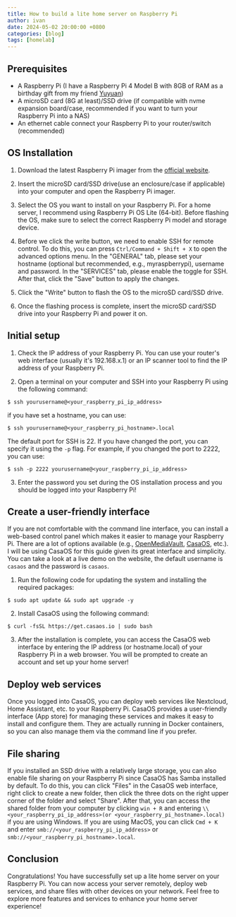 ```yaml
---
title: How to build a lite home server on Raspberry Pi
author: ivan
date: 2024-05-02 20:00:00 +0800
categories: [blog]
tags: [homelab]
---
```


## Prerequisites
  - A Raspberry Pi (I have a Raspberry Pi 4 Model B with 8GB of RAM as a birthday gift from my friend [Yuyuan](https://lin.foo/))
  - A microSD card (8G at least)/SSD drive (if compatible with nvme expansion board/case, recommended if you want to turn your Raspberry Pi into a NAS)
  - An ethernet cable connect your Raspberry Pi to your router/switch (recommended)


## OS Installation

1. Download the latest Raspberry Pi imager from the [official website](https://www.raspberrypi.com/software/).

2. Insert the microSD card/SSD drive(use an enclosure/case if applicable) into your computer and open the Raspberry Pi imager.

3. Select the OS you want to install on your Raspberry Pi. For a home server, I recommend using Raspberry Pi OS Lite (64-bit). Before flashing the OS, make sure to select the correct Raspberry Pi model and storage device. 

4. Before we click the write button, we need to enable SSH for remote control. To do this, you can press `Ctrl/Command + Shift + X` to open the advanced options menu. In the "GENERAL" tab, please set your hostname (optional but recommended, e.g., myraspberrypi), username and password. In the "SERVICES" tab, please enable the toggle for SSH. After that, click the "Save" button to apply the changes.

5. Click the "Write" button to flash the OS to the microSD card/SSD drive.

6. Once the flashing process is complete, insert the microSD card/SSD drive into your Raspberry Pi and power it on.

## Initial setup

1. Check the IP address of your Raspberry Pi. You can use your router's web interface (usually it's 192.168.x.1) or an IP scanner tool to find the IP address of your Raspberry Pi.

2. Open a terminal on your computer and SSH into your Raspberry Pi using the following command: 
```console
$ ssh yourusername@<your_raspberry_pi_ip_address>
```
if you have set a hostname, you can use:
```console
$ ssh yourusername@<your_raspberry_pi_hostname>.local
```
The default port for SSH is 22. If you have changed the port, you can specify it using the `-p` flag. 
For example, if you changed the port to 2222, you can use:
```console
$ ssh -p 2222 yourusername@<your_raspberry_pi_ip_address>
```

3. Enter the password you set during the OS installation process and you should be logged into your Raspberry Pi!

## Create a user-friendly interface

If you are not comfortable with the command line interface, you can install a web-based control panel which makes it easier to manage your Raspberry Pi. There are a lot of options available (e.g., [OpenMediaVault](https://www.openmediavault.org/), [CasaOS](https://casaos.io/), etc.). I will be using CasaOS for this guide given its great interface and simplicity. You can take a look at a live demo on the website, the default username is `casaos` and the password is `casaos`.

1. Run the following code for updating the system and installing the required packages:
```console
$ sudo apt update && sudo apt upgrade -y
```

2. Install CasaOS using the following command:
```console
$ curl -fsSL https://get.casaos.io | sudo bash
```

3. After the installation is complete, you can access the CasaOS web interface by entering the IP address (or hostname.local) of your Raspberry Pi in a web browser. You will be prompted to create an account and set up your home server!

## Deploy web services
Once you logged into CasaOS, you can deploy web services like Nextcloud, Home Assistant, etc. to your Raspberry Pi. CasaOS provides a user-friendly interface (App store) for managing these services and makes it easy to install and configure them. They are actually running in Docker containers, so you can also manage them via the command line if you prefer.


## File sharing
If you installed an SSD drive with a relatively large storage, you can also enable file sharing on your Raspberry Pi since CasaOS has Samba installed by default. To do this, you can click "Files" in the CasaOS web interface, right click to create a new folder, then click the three dots on the right upper corner of the folder and select "Share". After that, you can access the shared folder from your computer by clicking `win + R` and entering `\\<your_raspberry_pi_ip_address>(or <your_raspberry_pi_hostname>.local)` if you are using Windows. If you are using MacOS, you can click `Cmd + K` and enter  `smb://<your_raspberry_pi_ip_address>` or `smb://<your_raspberry_pi_hostname>.local`.

## Conclusion
Congratulations! You have successfully set up a lite home server on your Raspberry Pi. You can now access your server remotely, deploy web services, and share files with other devices on your network. Feel free to explore more features and services to enhance your home server experience!